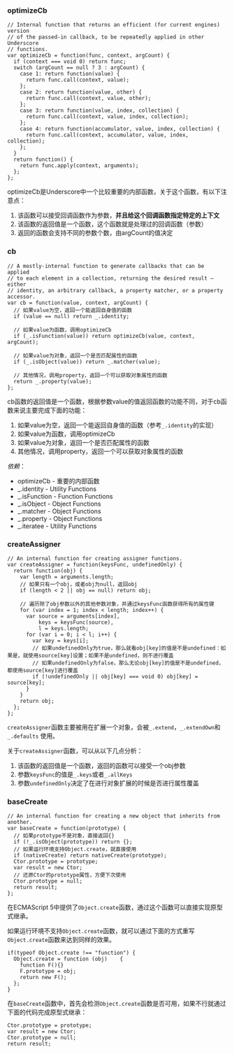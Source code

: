 ﻿


### optimizeCb

    // Internal function that returns an efficient (for current engines) version
    // of the passed-in callback, to be repeatedly applied in other Underscore
    // functions.
    var optimizeCb = function(func, context, argCount) {
      if (context === void 0) return func;
      switch (argCount == null ? 3 : argCount) {
        case 1: return function(value) {
          return func.call(context, value);
        };
        case 2: return function(value, other) {
          return func.call(context, value, other);
        };
        case 3: return function(value, index, collection) {
          return func.call(context, value, index, collection);
        };
        case 4: return function(accumulator, value, index, collection) {
          return func.call(context, accumulator, value, index, collection);
        };
      }
      return function() {
        return func.apply(context, arguments);
      };
    };

optimizeCb是Underscore中一个比较重要的内部函数，关于这个函数，有以下注意点：

1. 该函数可以接受回调函数作为参数，**并且给这个回调函数指定特定的上下文**
2. 该函数的返回值是一个函数，这个函数就是处理过的回调函数（参数）
3. 返回的函数会支持不同的参数个数，由argCount的值决定

    
    
### cb  

    // A mostly-internal function to generate callbacks that can be applied
    // to each element in a collection, returning the desired result — either
    // identity, an arbitrary callback, a property matcher, or a property accessor.
    var cb = function(value, context, argCount) {
      // 如果value为空，返回一个能返回自身值的函数
      if (value == null) return _.identity;
      
      // 如果value为函数，调用optimizeCb
      if (_.isFunction(value)) return optimizeCb(value, context, argCount);
      
      // 如果value为对象，返回一个是否匹配属性的函数
      if (_.isObject(value)) return _.matcher(value);
      
      // 其他情况，调用property，返回一个可以获取对象属性的函数
      return _.property(value);
    };
    

cb函数的返回值是一个函数，根据参数value的值返回函数的功能不同，对于cb函数来说主要完成下面的功能：

1. 如果value为空，返回一个能返回自身值的函数（参考`_.identity`的实现）
2. 如果value为函数，调用optimizeCb
3. 如果value为对象，返回一个是否匹配属性的函数
4. 其他情况，调用property，返回一个可以获取对象属性的函数

*依赖*：

- optimizeCb - 重要的内部函数  
- _.identity - Utility Functions
- _.isFunction - Function Functions
- _.isObject - Object Functions
- _.matcher - Object Functions
- _.property - Object Functions
- _.iteratee - Utility Functions



### createAssigner    

    // An internal function for creating assigner functions.
    var createAssigner = function(keysFunc, undefinedOnly) {
      return function(obj) {
        var length = arguments.length;
        // 如果只有一个obj，或者obj为null，返回obj
        if (length < 2 || obj == null) return obj;
        
        // 遍历除了obj参数以外的其他参数对象，并通过keysFunc函数获得所有的属性键
        for (var index = 1; index < length; index++) {
          var source = arguments[index],
              keys = keysFunc(source),
              l = keys.length;
          for (var i = 0; i < l; i++) {
            var key = keys[i];
            // 如果undefinedOnly为true，那么就看obj[key]的值是不是undefined：如果是，就使用source[key]设置；如果不是undefined，则不进行覆盖
            // 如果undefinedOnly为false，那么无论obj[key]的值是不是undefined，都使用source[key]进行覆盖
            if (!undefinedOnly || obj[key] === void 0) obj[key] = source[key];
          }
        }
        return obj;
      };
    };

`createAssigner`函数主要被用在扩展一个对象，会被`_.extend`，`_.extendOwn`和`_.defaults` 使用。
    
关于`createAssigner`函数，可以从以下几点分析：

1. 该函数的返回值是一个函数，返回的函数可以接受一个obj参数
2. 参数`keysFunc`的值是`_.keys`或者`_.allKeys`
3. 参数`undefinedOnly`决定了在进行对象扩展的时候是否进行属性覆盖



### baseCreate
    
    // An internal function for creating a new object that inherits from another.
    var baseCreate = function(prototype) {
      // 如果prototype不是对象，直接返回{}
      if (!_.isObject(prototype)) return {};
      // 如果运行环境支持Object.create，就直接使用
      if (nativeCreate) return nativeCreate(prototype);
      Ctor.prototype = prototype;
      var result = new Ctor;
      // 还原Ctor的prototype属性，方便下次使用
      Ctor.prototype = null;
      return result;
    };
  
在ECMAScript 5中提供了`Object.create`函数，通过这个函数可以直接实现原型式继承。

如果运行环境不支持`Object.create`函数，就可以通过下面的方式重写`Object.create`函数来达到同样的效果。

    if(typeof Object.create !== "function") {
      Object.create = function (obj)	{
        function F(){}
        F.prototype = obj;
        return new F();
      };
    }

在`baseCreate`函数中，首先会检测`Object.create`函数是否可用，如果不行就通过下面的代码完成原型式继承：

    Ctor.prototype = prototype;
    var result = new Ctor;
    Ctor.prototype = null;
    return result;
